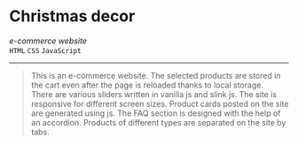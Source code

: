 # Christmas decor
*e-commerce website*<br/>
`HTML` `CSS` `JavaScript`

------------------
>This is an e-commerce website.
>The selected products are stored in the cart even after the page is reloaded thanks to local storage.<br/>
>There are various sliders written in vanilla js and slink js.
>The site is responsive for different screen sizes.
>Product cards posted on the site are generated using js.
>The FAQ section is designed with the help of an accordion.
>Products of different types are separated on the site by tabs.
